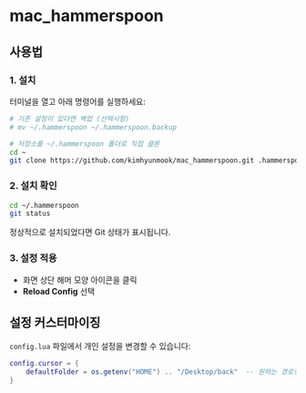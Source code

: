 # mac_hammerspoon

## 사용법

### 1. 설치

터미널을 열고 아래 명령어를 실행하세요:

```bash
# 기존 설정이 있다면 백업 (선택사항)
# mv ~/.hammerspoon ~/.hammerspoon.backup

# 저장소를 ~/.hammerspoon 폴더로 직접 클론
cd ~
git clone https://github.com/kimhyunmook/mac_hammerspoon.git .hammerspoon
```

### 2. 설치 확인

```bash
cd ~/.hammerspoon
git status
```

정상적으로 설치되었다면 Git 상태가 표시됩니다.

### 3. 설정 적용

- 화면 상단 해머 모양 아이콘을 클릭
- **Reload Config** 선택

## 설정 커스터마이징

`config.lua` 파일에서 개인 설정을 변경할 수 있습니다:

```lua
config.cursor = {
    defaultFolder = os.getenv("HOME") .. "/Desktop/back"  -- 원하는 경로로 변경
}
```
